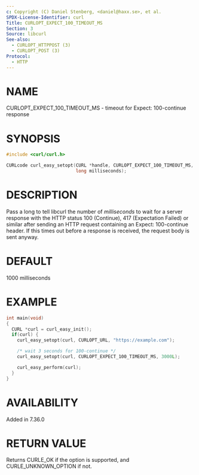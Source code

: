 ```yaml
---
c: Copyright (C) Daniel Stenberg, <daniel@haxx.se>, et al.
SPDX-License-Identifier: curl
Title: CURLOPT_EXPECT_100_TIMEOUT_MS
Section: 3
Source: libcurl
See-also:
  - CURLOPT_HTTPPOST (3)
  - CURLOPT_POST (3)
Protocol:
  - HTTP
---
```


# NAME

CURLOPT_EXPECT_100_TIMEOUT_MS - timeout for Expect: 100-continue response

# SYNOPSIS

~~~c
#include <curl/curl.h>

CURLcode curl_easy_setopt(CURL *handle, CURLOPT_EXPECT_100_TIMEOUT_MS,
                          long milliseconds);
~~~

# DESCRIPTION

Pass a long to tell libcurl the number of *milliseconds* to wait for a
server response with the HTTP status 100 (Continue), 417 (Expectation Failed)
or similar after sending an HTTP request containing an Expect: 100-continue
header. If this times out before a response is received, the request body is
sent anyway.

# DEFAULT

1000 milliseconds

# EXAMPLE

~~~c
int main(void)
{
  CURL *curl = curl_easy_init();
  if(curl) {
    curl_easy_setopt(curl, CURLOPT_URL, "https://example.com");

    /* wait 3 seconds for 100-continue */
    curl_easy_setopt(curl, CURLOPT_EXPECT_100_TIMEOUT_MS, 3000L);

    curl_easy_perform(curl);
  }
}
~~~

# AVAILABILITY

Added in 7.36.0

# RETURN VALUE

Returns CURLE_OK if the option is supported, and CURLE_UNKNOWN_OPTION if not.
